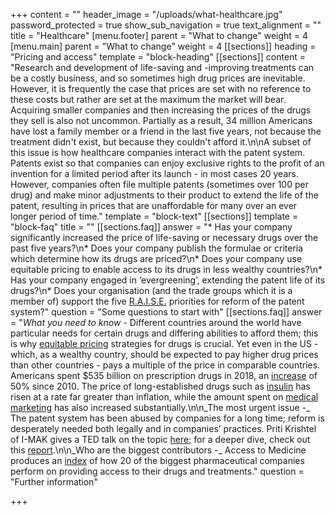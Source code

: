 +++
content = ""
header_image = "/uploads/what-healthcare.jpg"
password_protected = true
show_sub_navigation = true
text_alignment = ""
title = "Healthcare"
[menu.footer]
parent = "What to change"
weight = 4
[menu.main]
parent = "What to change"
weight = 4
[[sections]]
heading = "Pricing and access"
template = "block-heading"
[[sections]]
content = "Research and development of life-saving and -improving treatments can be a costly business, and so sometimes high drug prices are inevitable. However, it is frequently the case that prices are set with no reference to these costs but rather are set at the maximum the market will bear. Acquiring smaller companies and then increasing the prices of the drugs they sell is also not uncommon. Partially as a result, 34 million Americans have lost a family member or a friend in the last five years, not because the treatment didn't exist, but because they couldn't afford it.\n\nA subset of this issue is how healthcare companies interact with the patent system. Patents exist so that companies can enjoy exclusive rights to the profit of an invention for a limited period after its launch - in most cases 20 years. However, companies often file multiple patents (sometimes over 100 per drug) and make minor adjustments to their product to extend the life of the patent, resulting in prices that are unaffordable for many over an ever longer period of time."
template = "block-text"
[[sections]]
template = "block-faq"
title = ""
[[sections.faq]]
answer = "* Has your company significantly increased the price of life-saving or necessary drugs over the past five years?\n* Does your company publish the formulae or criteria which determine how its drugs are priced?\n* Does your company use equitable pricing to enable access to its drugs in less wealthy countries?\n* Has your company engaged in ‘evergreening’, extending the patent life of its drugs?\n* Does your organisation (and the trade groups which it is a member of) support the five [R.A.I.S.E.](https://www.i-mak.org/mission/) priorities for reform of the patent system?"
question = "Some questions to start with"
[[sections.faq]]
answer = "_What you need to know_ - Different countries around the world have particular needs for certain drugs and differing abilities to afford them; this is why [equitable pricing](https://accesstomedicinefoundation.org/access-to-medicine-index/2018-ranking/subranking/pricing) strategies for drugs is crucial. Yet even in the US -which, as a wealthy country, should be expected to pay higher drug prices than other countries - pays a multiple of the price in comparable countries. Americans spent $535 billion on prescription drugs in 2018, an [increase](https://www.americanprogress.org/issues/democracy/reports/2019/08/30/473911/big-pharma-reaps-profits-hurting-everyday-americans/) of 50% since 2010. The price of long-established drugs such as [insulin](https://www.nytimes.com/2019/01/18/opinion/cost-insurance-diabetes-insulin.html) has risen at a rate far greater than inflation, while the amount spent on [medical marketing](https://jamanetwork.com/journals/jama/fullarticle/2720029) has also increased substantially.\n\n_The most urgent issue -_ The patent system has been abused by companies for a long time; reform is desperately needed both legally and in companies’ practices. Priti Krishtel of I-MAK gives a TED talk on the topic [here](https://www.ted.com/talks/priti_krishtel_why_are_drug_prices_so_high_investigating_the_outdated_us_patent_system); for a deeper dive, check out this [report](https://www.i-mak.org/overpatented-overpriced-excessive-pharmaceutical-patenting-extending-monopolies-driving-drug-prices/).\n\n_Who are the biggest contributors -_ Access to Medicine produces an [index](https://accesstomedicinefoundation.org/access-to-medicine-index/2018-ranking) of how 20 of the biggest pharmaceutical companies perform on providing access to their drugs and treatments."
question = "Further information"

+++
